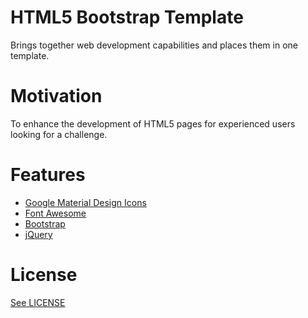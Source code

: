 # HTML5 Bootstrap Template

Brings together web development capabilities and places them in one template. 

# Motivation

To enhance the development of HTML5 pages for experienced users looking for a challenge. 

# Features

* [Google Material Design Icons](http://google.github.io/material-design-icons/)
* [Font Awesome](http://fontawesome.io/)
* [Bootstrap](http://getbootstrap.com/)
* [jQuery](http://jquery.com/)

# License

[See LICENSE](https://github.com/CookiesNCream/h5bt/blob/master/LICENSE.md)
